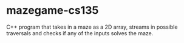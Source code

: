 # mazegame-cs135
C++ program that takes in a maze as a 2D array, streams in possible traversals and checks if any of the inputs solves the maze.
